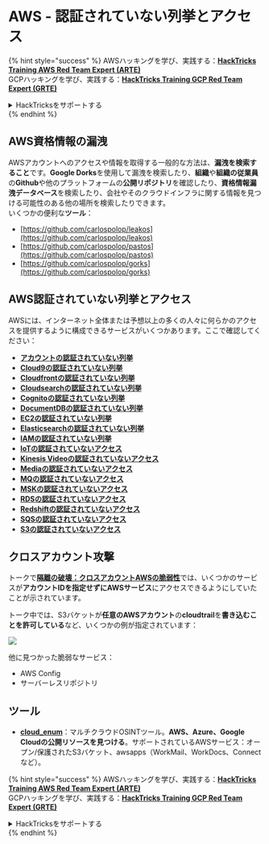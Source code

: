 # AWS - 認証されていない列挙とアクセス

{% hint style="success" %}
AWSハッキングを学び、実践する：<img src="../../../.gitbook/assets/image (1).png" alt="" data-size="line">[**HackTricks Training AWS Red Team Expert (ARTE)**](https://training.hacktricks.xyz/courses/arte)<img src="../../../.gitbook/assets/image (1).png" alt="" data-size="line">\
GCPハッキングを学び、実践する：<img src="../../../.gitbook/assets/image (2).png" alt="" data-size="line">[**HackTricks Training GCP Red Team Expert (GRTE)**<img src="../../../.gitbook/assets/image (2).png" alt="" data-size="line">](https://training.hacktricks.xyz/courses/grte)

<details>

<summary>HackTricksをサポートする</summary>

* [**サブスクリプションプラン**](https://github.com/sponsors/carlospolop)を確認してください！
* **💬 [**Discordグループ**](https://discord.gg/hRep4RUj7f)または[**Telegramグループ**](https://t.me/peass)に参加するか、**Twitter** 🐦 [**@hacktricks\_live**](https://twitter.com/hacktricks\_live)**をフォローしてください。**
* **[**HackTricks**](https://github.com/carlospolop/hacktricks)および[**HackTricks Cloud**](https://github.com/carlospolop/hacktricks-cloud)のGitHubリポジトリにPRを提出してハッキングトリックを共有してください。**

</details>
{% endhint %}

## AWS資格情報の漏洩

AWSアカウントへのアクセスや情報を取得する一般的な方法は、**漏洩を検索すること**です。**Google Dorks**を使用して漏洩を検索したり、**組織**や**組織の従業員**の**Github**や他のプラットフォームの**公開リポジトリ**を確認したり、**資格情報漏洩データベース**を検索したり、会社やそのクラウドインフラに関する情報を見つける可能性のある他の場所を検索したりできます。\
いくつかの便利な**ツール**：

* [https://github.com/carlospolop/leakos](https://github.com/carlospolop/leakos)
* [https://github.com/carlospolop/pastos](https://github.com/carlospolop/pastos)
* [https://github.com/carlospolop/gorks](https://github.com/carlospolop/gorks)

## AWS認証されていない列挙とアクセス

AWSには、インターネット全体または予想以上の多くの人々に何らかのアクセスを提供するように構成できるサービスがいくつかあります。ここで確認してください：

* [**アカウントの認証されていない列挙**](aws-accounts-unauthenticated-enum.md)
* [**Cloud9の認証されていない列挙**](https://github.com/carlospolop/hacktricks-cloud/blob/master/pentesting-cloud/aws-security/aws-unauthenticated-enum-access/broken-reference/README.md)
* [**Cloudfrontの認証されていない列挙**](aws-cloudfront-unauthenticated-enum.md)
* [**Cloudsearchの認証されていない列挙**](https://github.com/carlospolop/hacktricks-cloud/blob/master/pentesting-cloud/aws-security/aws-unauthenticated-enum-access/broken-reference/README.md)
* [**Cognitoの認証されていない列挙**](aws-cognito-unauthenticated-enum.md)
* [**DocumentDBの認証されていない列挙**](aws-documentdb-enum.md)
* [**EC2の認証されていない列挙**](aws-ec2-unauthenticated-enum.md)
* [**Elasticsearchの認証されていない列挙**](aws-elasticsearch-unauthenticated-enum.md)
* [**IAMの認証されていない列挙**](aws-iam-and-sts-unauthenticated-enum.md)
* [**IoTの認証されていないアクセス**](aws-iot-unauthenticated-enum.md)
* [**Kinesis Videoの認証されていないアクセス**](aws-kinesis-video-unauthenticated-enum.md)
* [**Mediaの認証されていないアクセス**](aws-media-unauthenticated-enum.md)
* [**MQの認証されていないアクセス**](aws-mq-unauthenticated-enum.md)
* [**MSKの認証されていないアクセス**](aws-msk-unauthenticated-enum.md)
* [**RDSの認証されていないアクセス**](aws-rds-unauthenticated-enum.md)
* [**Redshiftの認証されていないアクセス**](aws-redshift-unauthenticated-enum.md)
* [**SQSの認証されていないアクセス**](aws-sqs-unauthenticated-enum.md)
* [**S3の認証されていないアクセス**](aws-s3-unauthenticated-enum.md)

## クロスアカウント攻撃

トークで[**隔離の破壊：クロスアカウントAWSの脆弱性**](https://www.youtube.com/watch?v=JfEFIcpJ2wk)では、いくつかのサービスが**アカウントIDを指定せずにAWSサービス**にアクセスできるようにしていたことが示されています。

トーク中では、S3バケットが**任意のAWSアカウント**の**cloudtrail**を**書き込むことを許可している**など、いくつかの例が指定されています：

![](<../../../.gitbook/assets/image (260).png>)

他に見つかった脆弱なサービス：

* AWS Config
* サーバーレスリポジトリ

## ツール

* [**cloud\_enum**](https://github.com/initstring/cloud\_enum)：マルチクラウドOSINTツール。**AWS、Azure、Google Cloudの公開リソースを見つける**。サポートされているAWSサービス：オープン/保護されたS3バケット、awsapps（WorkMail、WorkDocs、Connectなど）。

{% hint style="success" %}
AWSハッキングを学び、実践する：<img src="../../../.gitbook/assets/image (1).png" alt="" data-size="line">[**HackTricks Training AWS Red Team Expert (ARTE)**](https://training.hacktricks.xyz/courses/arte)<img src="../../../.gitbook/assets/image (1).png" alt="" data-size="line">\
GCPハッキングを学び、実践する：<img src="../../../.gitbook/assets/image (2).png" alt="" data-size="line">[**HackTricks Training GCP Red Team Expert (GRTE)**<img src="../../../.gitbook/assets/image (2).png" alt="" data-size="line">](https://training.hacktricks.xyz/courses/grte)

<details>

<summary>HackTricksをサポートする</summary>

* [**サブスクリプションプラン**](https://github.com/sponsors/carlospolop)を確認してください！
* **💬 [**Discordグループ**](https://discord.gg/hRep4RUj7f)または[**Telegramグループ**](https://t.me/peass)に参加するか、**Twitter** 🐦 [**@hacktricks\_live**](https://twitter.com/hacktricks\_live)**をフォローしてください。**
* **[**HackTricks**](https://github.com/carlospolop/hacktricks)および[**HackTricks Cloud**](https://github.com/carlospolop/hacktricks-cloud)のGitHubリポジトリにPRを提出してハッキングトリックを共有してください。**

</details>
{% endhint %}
